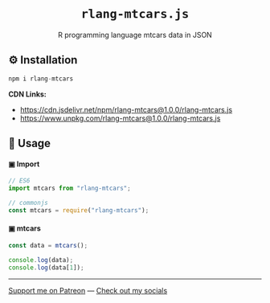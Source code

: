 <h1 align="center"><code>rlang-mtcars.js</code></h1>

<p align="center">R programming language mtcars data in JSON</p>

## ⚙️ Installation

```js
npm i rlang-mtcars
```

**CDN Links:**
- https://cdn.jsdelivr.net/npm/rlang-mtcars@1.0.0/rlang-mtcars.js
- https://www.unpkg.com/rlang-mtcars@1.0.0/rlang-mtcars.js

## 📖 Usage

#### ▣ Import

```js
// ES6
import mtcars from "rlang-mtcars";

// commonjs
const mtcars = require("rlang-mtcars");
```

#### ▣ mtcars

```js
const data = mtcars();

console.log(data);
console.log(data[1]);
```

---

[Support me on Patreon](https://www.patreon.com/axorax) — 
[Check out my socials](https://github.com/axorax/socials)